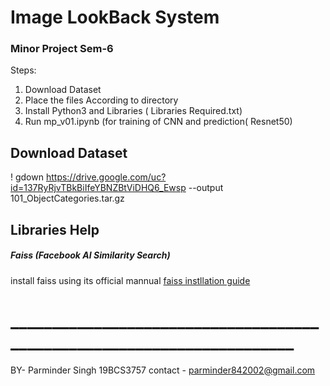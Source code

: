 # Image LookBack System
### Minor Project Sem-6 

Steps:
1) Download Dataset
2) Place the files According to directory
3) Install Python3 and Libraries ( Libraries Required.txt)
4) Run mp_v01.ipynb (for training of CNN  and prediction( Resnet50)

## Download Dataset 
! gdown https://drive.google.com/uc?id=137RyRjvTBkBiIfeYBNZBtViDHQ6_Ewsp --output 101_ObjectCategories.tar.gz


 
 ## Libraries Help
 ##### Faiss (Facebook AI Similarity Search)
 install faiss using its official mannual 
 [faiss instllation guide](https://github.com/facebookresearch/faiss/blob/main/INSTALL.md)
 
 # _______________________________________________________________________
 
 
 BY- Parminder Singh
19BCS3757
 contact - parminder842002@gmail.com
